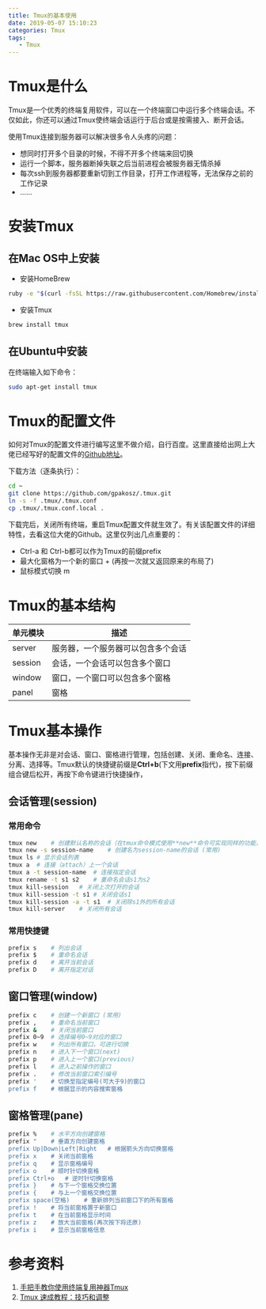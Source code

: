 ```yaml
---
title: Tmux的基本使用
date: 2019-05-07 15:10:23
categories: Tmux
tags: 
   - Tmux 
---
```


# Tmux是什么

Tmux是一个优秀的终端复用软件，可以在一个终端窗口中运行多个终端会话。不仅如此，你还可以通过Tmux使终端会话运行于后台或是按需接入、断开会话。

使用Tmux连接到服务器可以解决很多令人头疼的问题：

- 想同时打开多个目录的时候，不得不开多个终端来回切换
- 运行一个脚本，服务器断掉失联之后当前进程会被服务器无情杀掉
- 每次ssh到服务器都要重新切到工作目录，打开工作进程等，无法保存之前的工作记录
- …...

# 安装Tmux

## 在Mac OS中上安装

- 安装HomeBrew

```bash
ruby -e "$(curl -fsSL https://raw.githubusercontent.com/Homebrew/install/master/install)"
```

- 安装Tmux

```bash
brew install tmux
```

## 在Ubuntu中安装

在终端输入如下命令：

```bash
sudo apt-get install tmux
```

# Tmux的配置文件

如何对Tmux的配置文件进行编写这里不做介绍，自行百度。这里直接给出网上大佬已经写好的配置文件的[Github地址](https://github.com/gpakosz/.tmux)。

下载方法（逐条执行）：

```bash
cd ~
git clone https://github.com/gpakosz/.tmux.git
ln -s -f .tmux/.tmux.conf
cp .tmux/.tmux.conf.local .
```

下载完后，关闭所有终端，重启Tmux配置文件就生效了。有关该配置文件的详细特性，去看这位大佬的Github。这里仅列出几点重要的：

- Ctrl-a 和 Ctrl-b都可以作为Tmux的前缀prefix
- 最大化窗格为一个新的窗口 <prefix> +  (再按一次就又返回原来的布局了)
- 鼠标模式切换 <prefix> m

# Tmux的基本结构

| 单元模块 | 描述                               |
| -------- | ---------------------------------- |
| server   | 服务器，一个服务器可以包含多个会话 |
| session  | 会话，一个会话可以包含多个窗口     |
| window   | 窗口，一个窗口可以包含多个窗格     |
| panel    | 窗格                               |

# Tmux基本操作

基本操作无非是对会话、窗口、窗格进行管理，包括创建、关闭、重命名、连接、分离、选择等。Tmux默认的快捷键前缀是**Ctrl+b**(下文用**prefix**指代)，按下前缀组合键后松开，再按下命令键进行快捷操作，

## 会话管理(session)

### 常用命令

```bash
tmux new	# 创建默认名称的会话（在tmux命令模式使用**new**命令可实现同样的功能，其他命令同理，后文不再列出tmux终端命令）
tmux new -s session-name	# 创建名为session-name的会话 (常用)
tmux ls	# 显示会话列表
tmux a	# 连接（attach）上一个会话
tmux a -t session-name	# 连接指定会话
tmux rename -t s1 s2	# 重命名会话s1为s2
tmux kill-session	# 关闭上次打开的会话
tmux kill-session -t s1	# 关闭会话s1
tmux kill-session -a -t s1	# 关闭除s1外的所有会话
tmux kill-server	# 关闭所有会话
```

### 常用快捷键

```bash
prefix s	# 列出会话
prefix $	# 重命名会话
prefix d	# 离开当前会话
prefix D	# 离开指定对话
```

## 窗口管理(window)

```bash
prefix c	# 创建一个新窗口 (常用)
prefix ,	# 重命名当前窗口
prefix &	# 关闭当前窗口
prefix 0~9 	# 选择编号0~9对应的窗口
prefix w	# 列出所有窗口，可进行切换
prefix n	# 进入下一个窗口(next)
prefix p	# 进入上一个窗口(previous)
prefix l	# 进入之前操作的窗口
prefix .	# 修改当前窗口索引编号
prefix '	# 切换至指定编号(可大于9)的窗口
prefix f	# 根据显示的内容搜索窗格
```

## 窗格管理(pane)

```bash
prefix %	# 水平方向创建窗格
prefix "	# 垂直方向创建窗格
prefix Up|Down|Left|Right	# 根据箭头方向切换窗格
prefix x	# 关闭当前窗格
prefix q	# 显示窗格编号
prefix o	# 顺时针切换窗格
prefix Ctrl+o	# 逆时针切换窗格
prefix }	# 与下一个窗格交换位置
prefix {	# 与上一个窗格交换位置
prefix space(空格)	# 重新排列当前窗口下的所有窗格
prefix !	# 将当前窗格置于新窗口
prefix t	# 在当前窗格显示时间
prefix z	# 放大当前窗格(再次按下将还原)
prefix i	# 显示当前窗格信息
```

# 参考资料

1. [手把手教你使用终端复用神器Tmux](https://zhuanlan.zhihu.com/p/43687973)
2. [Tmux 速成教程：技巧和调整](http://blog.jobbole.com/87584/)
